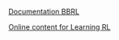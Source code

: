 
[Documentation BBRL](./docs/bbrl_docs/overview.md)

[Online content for Learning RL](./docs/learning_RL/learning_RL.md)
